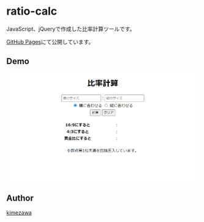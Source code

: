 ratio-calc
====

JavaScript、jQueryで作成した比率計算ツールです。

[GitHub Pages](https://kimezawa.github.io/ratio-calc/)にて公開しています。

## Demo

![](demo.png)

## Author

[kimezawa](https://github.com/kimezawa)
